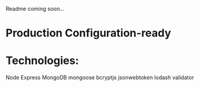 Readme coming soon...

# Production Configuration-ready

# Technologies:
Node
Express
MongoDB
mongoose
bcryptjs
jsonwebtoken
lodash
validator
